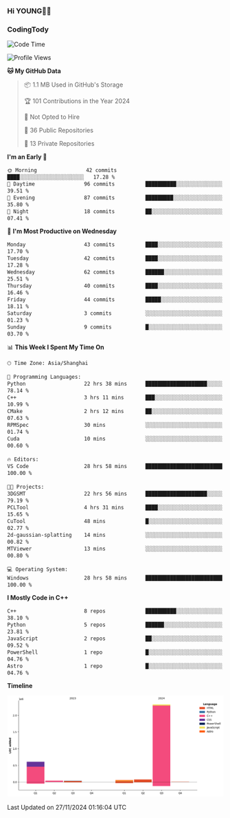 <!--
**IHKYoung/IHKYoung** is a ✨ _special_ ✨ repository because its `README.md` (this file) appears on your GitHub profile.

Here are some ideas to get you started:

- 🔭 I’m currently working on ...
- 🌱 I’m currently learning ...
- 👯 I’m looking to collaborate on ...
- 🤔 I’m looking for help with ...
- 💬 Ask me about ...
- 📫 How to reach me: ...
- 😄 Pronouns: ...
- ⚡ Fun fact: ...
-->

### Hi YOUNG👋🏻


### CodingTody
<!--START_SECTION:waka-->
![Code Time](http://img.shields.io/badge/Code%20Time-463%20hrs%2026%20mins-blue)

![Profile Views](http://img.shields.io/badge/Profile%20Views-1-blue)

**🐱 My GitHub Data** 

> 📦 1.1 MB Used in GitHub's Storage 
 > 
> 🏆 101 Contributions in the Year 2024
 > 
> 🚫 Not Opted to Hire
 > 
> 📜 36 Public Repositories 
 > 
> 🔑 13 Private Repositories 
 > 
**I'm an Early 🐤** 

```text
🌞 Morning                42 commits          ████░░░░░░░░░░░░░░░░░░░░░   17.28 % 
🌆 Daytime                96 commits          ██████████░░░░░░░░░░░░░░░   39.51 % 
🌃 Evening                87 commits          █████████░░░░░░░░░░░░░░░░   35.80 % 
🌙 Night                  18 commits          ██░░░░░░░░░░░░░░░░░░░░░░░   07.41 % 
```
📅 **I'm Most Productive on Wednesday** 

```text
Monday                   43 commits          ████░░░░░░░░░░░░░░░░░░░░░   17.70 % 
Tuesday                  42 commits          ████░░░░░░░░░░░░░░░░░░░░░   17.28 % 
Wednesday                62 commits          ██████░░░░░░░░░░░░░░░░░░░   25.51 % 
Thursday                 40 commits          ████░░░░░░░░░░░░░░░░░░░░░   16.46 % 
Friday                   44 commits          █████░░░░░░░░░░░░░░░░░░░░   18.11 % 
Saturday                 3 commits           ░░░░░░░░░░░░░░░░░░░░░░░░░   01.23 % 
Sunday                   9 commits           █░░░░░░░░░░░░░░░░░░░░░░░░   03.70 % 
```


📊 **This Week I Spent My Time On** 

```text
🕑︎ Time Zone: Asia/Shanghai

💬 Programming Languages: 
Python                   22 hrs 38 mins      ████████████████████░░░░░   78.14 % 
C++                      3 hrs 11 mins       ███░░░░░░░░░░░░░░░░░░░░░░   10.99 % 
CMake                    2 hrs 12 mins       ██░░░░░░░░░░░░░░░░░░░░░░░   07.63 % 
RPMSpec                  30 mins             ░░░░░░░░░░░░░░░░░░░░░░░░░   01.74 % 
Cuda                     10 mins             ░░░░░░░░░░░░░░░░░░░░░░░░░   00.60 % 

🔥 Editors: 
VS Code                  28 hrs 58 mins      █████████████████████████   100.00 % 

🐱‍💻 Projects: 
3DGSMT                   22 hrs 56 mins      ████████████████████░░░░░   79.19 % 
PCLTool                  4 hrs 31 mins       ████░░░░░░░░░░░░░░░░░░░░░   15.65 % 
CuTool                   48 mins             █░░░░░░░░░░░░░░░░░░░░░░░░   02.77 % 
2d-gaussian-splatting    14 mins             ░░░░░░░░░░░░░░░░░░░░░░░░░   00.82 % 
MTViewer                 13 mins             ░░░░░░░░░░░░░░░░░░░░░░░░░   00.80 % 

💻 Operating System: 
Windows                  28 hrs 58 mins      █████████████████████████   100.00 % 
```

**I Mostly Code in C++** 

```text
C++                      8 repos             ██████████░░░░░░░░░░░░░░░   38.10 % 
Python                   5 repos             ██████░░░░░░░░░░░░░░░░░░░   23.81 % 
JavaScript               2 repos             ██░░░░░░░░░░░░░░░░░░░░░░░   09.52 % 
PowerShell               1 repo              █░░░░░░░░░░░░░░░░░░░░░░░░   04.76 % 
Astro                    1 repo              █░░░░░░░░░░░░░░░░░░░░░░░░   04.76 % 
```



**Timeline**

![Lines of Code chart](https://raw.githubusercontent.com/IHKYoung/IHKYoung/baseline/assets/bar_graph.png)


 Last Updated on 27/11/2024 01:16:04 UTC
<!--END_SECTION:waka-->
